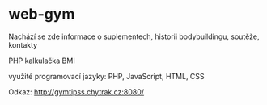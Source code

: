 # web-gym
Nachází se zde informace o suplementech, historii bodybuildingu, soutěže, kontakty

PHP kalkulačka BMI

využité programovací jazyky: PHP, JavaScript, HTML, CSS

Odkaz: http://gymtipss.chytrak.cz:8080/
